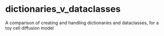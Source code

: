 # dictionaries_v_dataclasses
 A comparison of creating and handling dictionaries and dataclasses, for a toy cell diffusion model 
